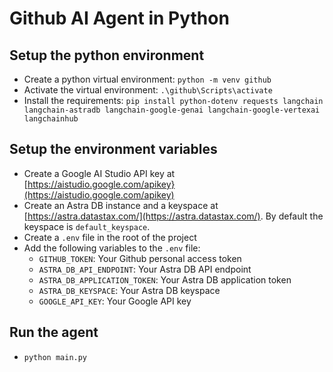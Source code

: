 # Github AI Agent in Python

## Setup the python environment

- Create a python virtual environment: `python -m venv github`
- Activate the virtual environment: `.\github\Scripts\activate`
- Install the requirements: `pip install python-dotenv requests langchain langchain-astradb langchain-google-genai langchain-google-vertexai langchainhub`

## Setup the environment variables

- Create a Google AI Studio API key at [https://aistudio.google.com/apikey}(https://aistudio.google.com/apikey)
- Create an Astra DB instance and a keyspace at [https://astra.datastax.com/](https://astra.datastax.com/). By default the keyspace is `default_keyspace`.
- Create a `.env` file in the root of the project
- Add the following variables to the `.env` file:
  - `GITHUB_TOKEN`: Your Github personal access token
  - `ASTRA_DB_API_ENDPOINT`: Your Astra DB API endpoint
  - `ASTRA_DB_APPLICATION_TOKEN`: Your Astra DB application token
  - `ASTRA_DB_KEYSPACE`: Your Astra DB keyspace
  - `GOOGLE_API_KEY`: Your Google API key

## Run the agent

- `python main.py`

